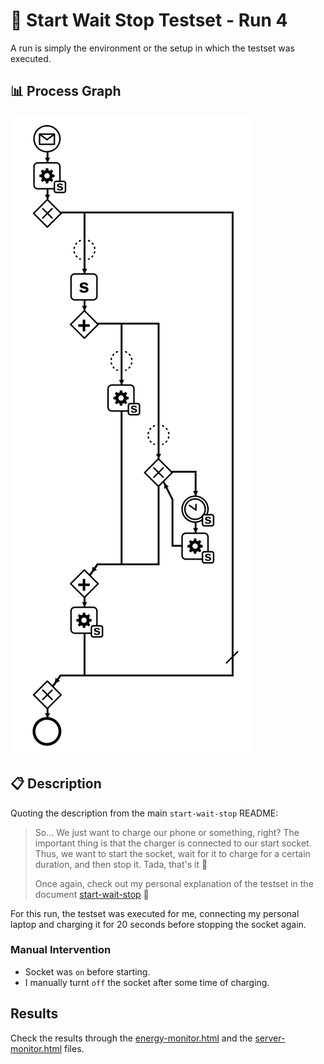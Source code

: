 # 🧪 Start Wait Stop Testset - Run 4

A run is simply the environment or the setup in which the testset was executed.

## 📊 Process Graph

![Process Diagram](https://raw.githubusercontent.com/ylkhayat/smart-socket-service/main/docs/testsets/start-wait-stop/start-wait-stop.svg)

## 📋 Description

Quoting the description from the main `start-wait-stop` README:

> So... We just want to charge our phone or something, right? The important thing is that the charger is connected to our start socket. Thus, we want to start the socket, wait for it to charge for a certain duration, and then stop it. Tada, that's it 🎉
>
> Once again, check out my personal explanation of the testset in the document [start-wait-stop](https://raw.githubusercontent.com/ylkhayat/smart-socket-service/main/docs/testsets/start-wait-stop.pdf) 🚀

For this run, the testset was executed for me, connecting my personal laptop and charging it for 20 seconds before stopping the socket again.

### Manual Intervention

- Socket was `on` before starting.
- I manually turnt `off` the socket after some time of charging.

## Results

Check the results through the [energy-monitor.html](./energy-monitor.html) and the [server-monitor.html](./server-monitor.html) files.
